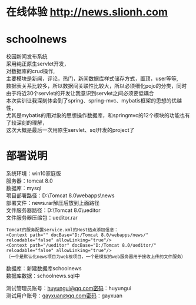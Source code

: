 # 在线体验 <a href="http://news.slionh.com">http://news.slionh.com</a>
# schoolnews

校园新闻发布系统  
采用纯正原生servlet开发，  
对数据库的crud操作,  
主要模块是新闻，评论，热门，新闻数据库样式储存方式，置顶，user等等,  
数据表关系比较多，所以数据间关联性比较大，所以必须细化pojo的分类，同时由于将近30个servlet的开发让我意识到servlet之间必须要低耦合  
本次实训让我深刻体会到了spring、spring-mvc、mybatis框架的思想的优越性，  
尤其是mybatis的用对象的思想操作数据库，和springmvc的12个模块的功能也有了较深刻的理解，  
这次大概是最后一次用原生servlet、sql开发的project了  


# 部署说明

系统环境：win10家庭版  
服务器：tomcat 8.0  
数据库：mysql  
项目部署路径：D:\Tomcat 8.0\webapps\news  
部署文件：news.rar解压后放到上面路径  
文件服务器路径：D:\Tomcat 8.0\ueditor  
文件服务器压缩包：ueditor.rar  
```
Tomcat的服务配置service.xml的Host结点添加信息：  
<Context path="" docBase="D:/Tomcat 8.0/webapps/news/" reloadable="false" allowLinking="true"/>  
<Context path="/ueditor" docBase="D:/Tomcat 8.0/ueditor/" reloadable="false" allowLinking="true"/>  
（一个是默认化news项目为web根项目，一个是模拟的web服务器用于接收上传的文件服务）  
```
数据库：新建数据库schoolnews  
数据库数据：schoolnews.sql中  
  
测试管理员账号：huyungui@qq.com密码：huyungui  
测试用户账号：gayxuan@qq.com密码：gayxuan  
